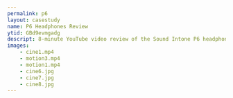 ```yaml
---
permalink: p6
layout: casestudy
name: P6 Headphones Review
ytid: GBd9evmgadg
descript: 8-minute YouTube video review of the Sound Intone P6 headphones.
images:
    - cine1.mp4
    - motion3.mp4
    - motion1.mp4
    - cine6.jpg
    - cine7.jpg
    - cine8.jpg
---
```


